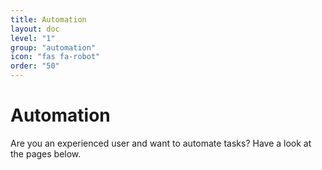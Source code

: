 ```yaml
---
title: Automation
layout: doc
level: "1"
group: "automation"
icon: "fas fa-robot"
order: "50"
---
```


# Automation

Are you an experienced user and want to automate tasks? Have a look at the pages below.
